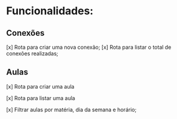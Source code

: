 # Funcionalidades:

## Conexões

[x] Rota para criar uma nova conexão;
[x] Rota para listar o total de conexões realizadas;

## Aulas
 
[x] Rota para criar uma aula

[x] Rota para listar uma aula

[x] Filtrar aulas por matéria, dia da semana e horário;